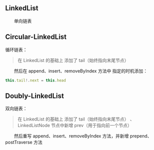## LinkedList

&emsp;&emsp;单向链表

## Circular-LinkedList

循环链表：

> 在 LinkedList 的基础上 添加了 tail（始终指向末尾节点）

&emsp;&emsp;然后在 append、insert、removeByIndex 方法中 指定的时机添加：

```ts
this.tail!.next = this.head
```

## Doubly-LinkedList

双向链表：

> 在 LinkedList 的基础上 添加了 tail（始终指向末尾节点） 、LinkedListNode 节点中新增 prev（用于指向前一个节点）

&emsp;&emsp;然后重写 append、insert、removeByIndex 方法，并新增 prepend、postTraverse 方法
